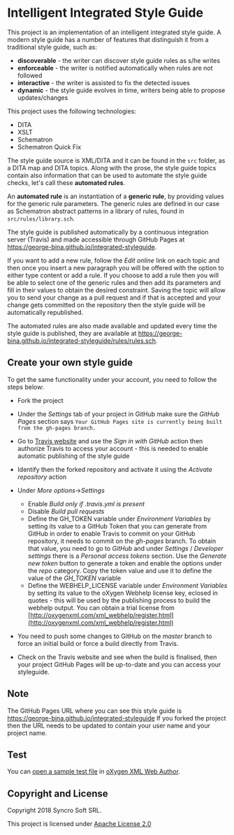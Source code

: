 # Intelligent Integrated Style Guide

This project is an implementation of an intelligent integrated style guide. 
A modern style guide has a number of features that distinguish it from a traditional style guide, such as:

* **discoverable** - the writer can discover style guide rules as s/he writes
* **enforceable** - the writer is notified automatically when rules are not followed
* **interactive** - the writer is assisted to fix the detected issues
* **dynamic** - the style guide evolves in time, writers being able to propose updates/changes

This project uses the following technologies:

* DITA
* XSLT
* Schematron
* Schematron Quick Fix

The style guide source is XML/DITA and it can be found in the `src` folder, as a DITA map and DITA topics. Along with the prose, the style guide topics contain also information that can be used to automate the style guide checks, let's call these **automated rules**.

An **automated rule** is an instantiation of a **generic rule**, by providing values for the generic rule parameters. The generic rules are defined in our case as Schematron abstract patterns in a library of rules, found in `src/rules/library.sch`. 

The style guide is published automatically by a continuous integration server (Travis) and made accessible through GitHub Pages at https://george-bina.github.io/integrated-styleguide. 

If you want to add a new rule, follow the *Edit online* link on each topic and then once you insert a new paragraph you will be offered with the option to either type content or add a rule. If you choose to add a rule then you will be able to select one of the generic rules and then add its parameters and fill in their values to obtain the desired constraint. Saving the topic will allow you to send your change as a pull request and if that is accepted and your change gets committed on the repository then the style guide will be automatically republished. 

The automated rules are also made available and updated every time the style guide is published, they are available at https://george-bina.github.io/integrated-styleguide/rules/rules.sch.

Create your own style guide
---------------------------

To get the same functionality under your account, you need to follow the steps below:

- Fork the project
- Under the *Settings* tab of your project in GitHub make sure the *GitHub Pages* section says
  ```Your GitHub Pages site is currently being built from the gh-pages branch.```
- Go to [Travis website](http://travis-ci.org) and use the *Sign in with GitHub* action then authorize Travis to access your account - this is needed to enable automatic publishing of the style guide
- Identify then the forked repository and activate it using the *Activate repository* action
- Under *More options*->*Settings*  
    - Enable *Build only if .travis.yml is present*
    - Disable *Build pull requests*
    - Define the GH_TOKEN variable under *Environment Variables* by setting its value to a GitHub Token that you can generate from GitHub in order to enable Travis to commit on your GitHub repository, it needs to commit on the *gh-pages* branch.
To obtain that value, you need to go to *GitHub* and under *Settings* / *Developer settings* there is a *Personal access tokens* section. Use the *Generate new token* button to generate a token and enable the options under the *repo* category. Copy the token value and use it to define the value of the *GH_TOKEN* variable
    - Define the WEBHELP_LICENSE variable under *Environment Variables* by setting its value to the oXygen Webhelp license key, eclosed in quotes - this will be used by the publishing process to build the webhelp output. You can obtain a trial license from 
[http://oxygenxml.com/xml_webhelp/register.html](http://oxygenxml.com/xml_webhelp/register.html)  

- You need to push some changes to GitHub on the *master* branch to force an initial build or force a build directly from Travis.

- Check on the Travis website and see when the build is finalised, then your project GitHub Pages will be up-to-date and you can access your styleguide.

## Note
The GitHub Pages URL where you can see this style guide is 
https://george-bina.github.io/integrated-styleguide
If you forked the project then the URL needs to be updated to contain your user name and your project name.

Test
---------------------

You can [open a sample test file](https://www.oxygenxml.com/oxygen-xml-web-author/app/oxygen.html?url=https://github.com/george-bina/integrated-styleguide/blob/master/test/sample-direct-ref-schema.dita) in [oXygen XML Web Author](https://www.oxygenxml.com/xml_web_author.html).


Copyright and License
---------------------
Copyright 2018 Syncro Soft SRL.

This project is licensed under [Apache License 2.0](https://github.com/oxygenxml/integrated-styleguide/blob/master/LICENSE)
